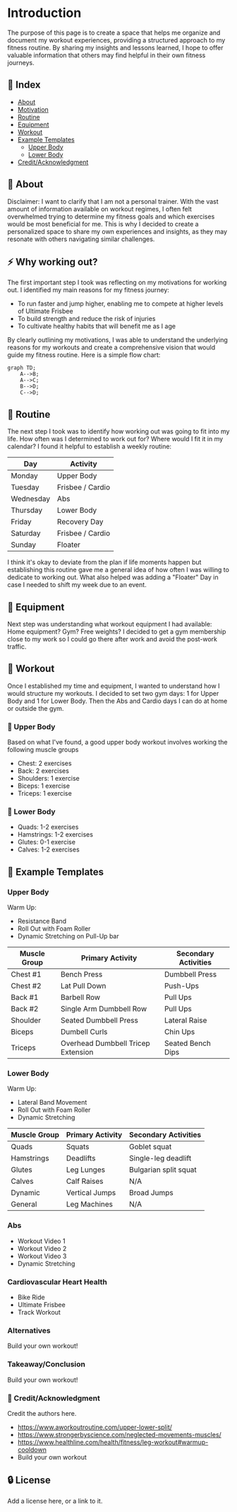 # Introduction
The purpose of this page is to create a space that helps me organize and document my workout experiences, providing a structured approach to my fitness routine. By sharing my insights and lessons learned, I hope to offer valuable information that others may find helpful in their own fitness journeys. 

## :ledger: Index

- [About](#beginner-about)
- [Motivation](#zap-usage)
- [Routine](#wrench-Routine)
- [Equipment](#wrench-Equipment)
- [Workout](#wrench-workout)
- [Example Templates](#cherry_blossom-example-templates)
  - [Upper Body](#Upper-Body)
  - [Lower Body](#Lower-Body)
- [Credit/Acknowledgment](#star2-creditacknowledgment)

##  :beginner: About
Disclaimer: I want to clarify that I am not a personal trainer. With the vast amount of information available on workout regimes, I often felt overwhelmed trying to determine my fitness goals and which exercises would be most beneficial for me. This is why I decided to create a personalized space to share my own experiences and insights, as they may resonate with others navigating similar challenges.

## :zap: Why working out? 
The first important step I took was reflecting on my motivations for working out. I identified my main reasons for my fitness journey:
-  To run faster and jump higher, enabling me to compete at higher levels of Ultimate Frisbee
-  To build strength and reduce the risk of injuries
-  To cultivate healthy habits that will benefit me as I age

By clearly outlining my motivations, I was able to understand the underlying reasons for my workouts and create a comprehensive vision that would guide my fitness routine.
Here is a simple flow chart:

```mermaid
graph TD;
    A-->B;
    A-->C;
    B-->D;
    C-->D;
```


##  :wrench: Routine
The next step I took was to identify how working out was going to fit into my life. How often was I determined to work out for? Where would I fit it in my calendar? I found it helpful to establish a weekly routine: 

| Day       | Activity        |
|-----------|------------------|
| Monday    | Upper Body                  |
| Tuesday   | Frisbee / Cardio                 |
| Wednesday | Abs                 |
| Thursday  | Lower Body                 |
| Friday    | Recovery Day                 |
| Saturday  | Frisbee / Cardio                 |
| Sunday    | Floater                 |

I think it's okay to deviate from the plan if life moments happen but establishing this routine gave me a general idea of how often I was willing to dedicate to working out. What also helped was adding a "Floater" Day in case I needed to shift my week due to an event. 

##  :wrench: Equipment
Next step was understanding what workout equipment I had available: Home equipment? Gym? Free weights? 
I decided to get a gym membership close to my work so I could go there after work and avoid the post-work traffic. 

##  :wrench: Workout
Once I established my time and equipment, I wanted to understand how I would structure my workouts. I decided to set two gym days: 1 for Upper Body and 1 for Lower Body. Then the Abs and Cardio days I can do at home or outside the gym. 

### :notebook: Upper Body
Based on what I've found, a good upper body workout involves working the following muscle groups
-  Chest: 2 exercises
-  Back: 2 exercises
-  Shoulders: 1 exercise
-  Biceps: 1 exercise
-  Triceps: 1 exercise

###  :nut_and_bolt: Lower Body
-  Quads: 1-2 exercises
-  Hamstrings: 1-2 exercises
-  Glutes: 0-1 exercise
-  Calves: 1-2 exercises

## :cherry_blossom: Example Templates

### Upper Body
Warm Up: 
-  Resistance Band
-  Roll Out with Foam Roller
-  Dynamic Stretching on Pull-Up bar

| Muscle Group | Primary Activity                     | Secondary Activities |
|----------    |----------                            |----------|
| Chest #1     | Bench Press                          | Dumbbell Press   |
| Chest #2     | Lat Pull Down                        | Push-Ups   |
| Back #1      | Barbell Row                          | Pull Ups   |
| Back #2      | Single Arm Dumbbell Row              | Pull Ups   |
| Shoulder     | Seated Dumbbell Press                | Lateral Raise    |
| Biceps       | Dumbell Curls                        | Chin Ups   |
| Triceps      | Overhead Dumbbell Tricep Extension   | Seated Bench Dips   |

### Lower Body
Warm Up: 
-  Lateral Band Movement
-  Roll Out with Foam Roller
-  Dynamic Stretching

| Muscle Group | Primary Activity | Secondary Activities |
|----------    |----------|----------|
| Quads        | Squats   | Goblet squat   |
| Hamstrings   | Deadlifts   | Single-leg deadlift  |
| Glutes       | Leg Lunges  | Bulgarian split squat  |
| Calves       | Calf Raises  | N/A |
| Dynamic      | Vertical Jumps  | Broad Jumps |
| General      | Leg Machines  | N/A |

### Abs
-  Workout Video 1
-  Workout Video 2
-  Workout Video 3
-  Dynamic Stretching

### Cardiovascular Heart Health
-  Bike Ride
-  Ultimate Frisbee
-  Track Workout

### Alternatives
Build your own workout!

### Takeaway/Conclusion
Build your own workout!


### :star2: Credit/Acknowledgment
Credit the authors here.
- https://www.aworkoutroutine.com/upper-lower-split/
- https://www.strongerbyscience.com/neglected-movements-muscles/
- https://www.healthline.com/health/fitness/leg-workout#warmup-cooldown
- Build your own workout


##  :lock: License
Add a license here, or a link to it.
